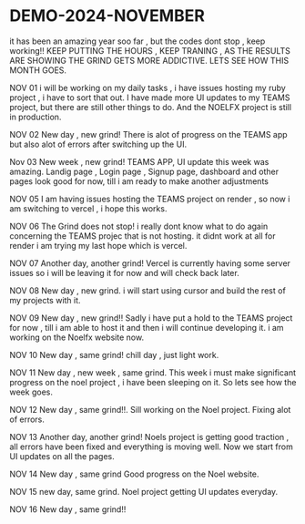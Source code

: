 # DEMO-2024-NOVEMBER
it has been an amazing year soo far , but the codes dont stop , keep working!!
KEEP PUTTING THE HOURS , KEEP TRANING , AS THE RESULTS ARE SHOWING THE GRIND GETS MORE ADDICTIVE.
LETS SEE HOW THIS MONTH GOES.


NOV 01
i will be working on my daily tasks , i have issues hosting my ruby project , i have to sort that out.
I have made more UI updates to my TEAMS project, but there are still other things to do.
And the NOELFX project is still in production.

NOV 02
New day , new grind!
There is alot of progress on the TEAMS app but also alot of errors after switching up the UI. 

Nov 03
New week , new grind!
TEAMS APP, UI update this week was amazing.
Landig page , Login page , Signup page, dashboard and other pages look good for now, till i am ready to make another adjustments

NOV 05
I am having issues hosting the TEAMS project on render , so now i am switching to vercel , i hope this works.

NOV 06
The Grind does not stop!
i really dont know what to do again concerning the TEAMS projec that is not hosting.
it didnt work at all for render i am trying my last hope which is vercel.

NOV 07
Another day, another grind!
Vercel is currently having some server issues so i will be leaving it for now and will check back later.

NOV 08
New day , new grind.
i will start using cursor and build the rest of my projects with it.

NOV 09
New day , new grind!!
Sadly i have put a hold to the TEAMS project for now , till i am able to host it and then i will continue developing it.
i am working on the Noelfx website now.

NOV 10
New day , same grind!
chill day , just light work.

NOV 11
New day , new week , same grind.
This week i must make significant progress on the noel project , i have been sleeping on it.
So lets see how the week goes.

NOV 12
New day , same grind!!.
Sill working on the Noel project.
Fixing alot of errors.

NOV 13
Another day, another grind!
Noels project is getting good traction , all errors have been fixed and everything is moving well.
Now we start from UI updates on all the pages.

NOV 14
New day , same grind
Good progress on the Noel website.

NOV 15
new day, same grind.
Noel project getting UI updates everyday.

NOV 16
New day , same grind!!
